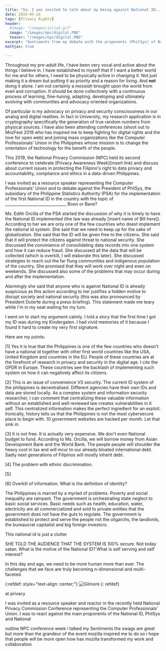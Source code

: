 ```yaml
---
title: "So, I was invited to talk about my being against National ID...(developing)"
date: 2019-05-24
tags: [Privacy Rights]
header:
  #image: "/images/julia2.gif"
  image: "/images/npc/digital.PNG"
  teaser: "/images/npc/digital.PNG"
excerpt: "Sentiments from my debate with the proponents (PhilSys) of National ID in the Philippines in the second National Privacy Commission Conference."
mathjax: true

---
```

<div id="fb-root"></div>
<script async defer src="https://connect.facebook.net/en_US/sdk.js#xfbml=1&version=v3.2"></script>

Throughout my pre-adult life, I have been very vocal and active about the things I believe in. I have established to myself that if I want a better world for me and for others, I need to be physically active in changing it. Not just making it a dream but putting it as priority and a reason for living. And **not** doing it alone. I am not certainly a *messiah* brought upon the world from eveil and corruption. It should be done collectively with a continuous process of learning, fine-tuning, adapting, developing and ultimately evolving with communities and advocacy oriented organizations.

Of particular is my advocacy on privacy and security consciousness in our analog and digital realities. In fact in University, my research application is in cryptography speciifically the generation of true random numbers from physical sources. I have also been attending conferences (shoot out to MozFest 2018 who has inspired me to keep fighting for digital rights and the love for open web) and joining mass organizations like the Computer Professionals' Union in the Philippines whose mission is to change the orientation of technology for the benefit of the people.

This 2019, the National Privacy Commission (NPC) held its second conference to celebrate [Privacy Awareness Week](insert link) and discuss about current issues in protecting the Filipino's right to data privacy and accountability, compliance and ethics in a data-driven Philippines.

I was invited as a resource speaker representing the Computer Professionals' Union and to debate against the President of PhilSys, the subsidiary of the Philippine Statistics Authority (PSA) for the implementation of the first National ID in the country with the topic of _______________________________ Boon or Bane?

Ms. Edith Orcilla of the PSA started the discussion of why it is timely to have the National ID implemented (the law was already [insert name of Bill here]). According to her we are only one of the few countries who doest implement the national id system. She said that we need to keep up for the sake of globalization. She said that the ID will be given free to the citizens. She said that it will protect the citizens against threat to national security. She discussed the convinience of consolidating data records into one system and how it can reduce fraud. She discussed all the data that will be collected (which is overkill, I will elaborate this later). She discussed strategies to reach out the far flung communities and indigenous population of the country. She promised that they will work over night and even on weekends. She discussed also some of the problems that may occur during and after the implementation.

Alarmingly she said that anyone who is against National ID is already suspicious as this action according to her justifies a hidden motive to disrupt society and national security (this was also pronounced by President Duterte during a press briefing). This statement made me teary while I'm in my seat waiting for my turn.

I went on to start my argument calmly. I told a story that the first time I got my ID was during my Kindergaten. I had vivid memories of it because I found it hard to create my very first signature.

Here are my points:

[1] Yes it is true that the Philippines is one of the few countries who doesn't have a national id together with other first world countries like the USA, United Kingdom and countries in the EU. People of these countries are at the forefront of research in privacy and security in the digital age. I cite the GPDR in Europe. These countries see the backlash of implementing such system on how it can negatively affect its citizens.

[2] This is an issue of convenience VS security. The current ID system of the philippines is decentralised. Different agencies have their own IDs and data are stored locally. As a complex system and information security researcher, I can comment that centralizing these valuable information without an established and well reviewed law creates vulnerabilities in it self. This centralized information makes the perfect ingredient for an exploit. Ironically, history tells us that the Philippines is not the most cybersecure place to begin with. 10 government websites are hacked per month. Let that sink in.

[3] It is not free. It is actually very expensive. We don't even National budget to fund. According to Ms. Orcilla, we will borrow money from Asian Development Bank and the World Bank. The people people will shoulder the heavy cost in tax and will incur to our already bloated international debt. Sadly next generations of Filipinos will mostly inherit debt.

[4] The problem with ethnic discrimination.

[5]

[6] Overkill of information.
What is the definition of identity?

The Philippines is marred by a myriad of problems. Poverty and social inequality are rampant. The government is orchestrating state neglect to basic social services. Basic needs such as health, education, water, electricity are all commercialized and sold to private entities that the government does not have the guts to regulate. The government is established to protect and serve the people not the oligarchs, the landlords, the bureaucrat capitalist and big foreign investors.

This national id is just a clutter


SHE TOLD THE AUDIENCE THAT THE SYSTEM IS 100% secure. Not today satan.
What is the motive of the National ID? What is self serving and self interest?

In this day and age, we need to be more human more than ever. The challenges that we face are truly becoming n-dimensional and multi-faceted.

{:refdef: style="text-align: center;"}
<img src="{{ site.url }}{{ site.baseurl }}/images/npc/backdrop.jpg" alt="Gilmore" class="center">
{: refdef}


at privacy

I was invited as a resource speaker and reactor in the recently held National Privacy Commission Conference representing the Computer Professionals' Union. I was to react against the main proponents of the National ID, PhilSys and National

outline
NPC conference week
i talked
my Sentiments
the swags are great but more than the grandeur of the event
mozilla inspired me to do so
i hope that people will be more open
how has mozilla transformed my work and collaboration


<script async src="//pagead2.googlesyndication.com/pagead/js/adsbygoogle.js"></script>
<script>
  (adsbygoogle = window.adsbygoogle || []).push({
    google_ad_client: "ca-pub-6410209740119334",
    enable_page_level_ads: true
  });
</script>

<div class="fb-comments" data-href="https://albertyumol.github.io/" data-numposts="5"></div>
